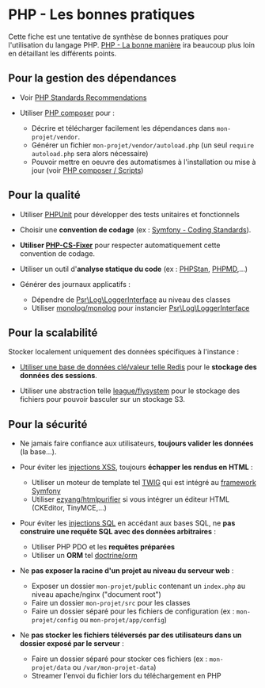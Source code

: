 
# PHP - Les bonnes pratiques

Cette fiche est une tentative de synthèse de bonnes pratiques pour l'utilisation du langage PHP. [PHP - La bonne manière](https://eilgin.github.io/php-the-right-way/) ira beaucoup plus loin en détaillant les différents points.

## Pour la gestion des dépendances

* Voir [PHP Standards Recommendations](https://www.php-fig.org/psr/)

* Utiliser [PHP composer](https://getcomposer.org/) pour :

  * Décrire et télécharger facilement les dépendances dans `mon-projet/vendor`.
  * Générer un fichier `mon-projet/vendor/autoload.php` (un seul `require autoload.php` sera alors nécessaire)
  * Pouvoir mettre en oeuvre des automatismes à l'installation ou mise à jour (voir [PHP composer / Scripts](https://getcomposer.org/doc/articles/scripts.md#event-names))

## Pour la qualité

* Utiliser [PHPUnit](https://phpunit.de/index.html) pour développer des tests unitaires et fonctionnels

* Choisir une **convention de codage** (ex : [Symfony - Coding Standards](https://symfony.com/doc/current/contributing/code/standards.html)).
* **Utiliser [PHP-CS-Fixer](php-cs-fixer.md)** pour respecter automatiquement cette convention de codage.
* Utiliser un outil d'**analyse statique du code** (ex : [PHPStan](https://phpstan.org/), [PHPMD](https://phpmd.org/rules/),...)

* Générer des journaux applicatifs :

  * Dépendre de [Psr\Log\LoggerInterface](https://www.php-fig.org/psr/psr-3/) au niveau des classes
  * Utiliser [monolog/monolog](https://packagist.org/packages/monolog/monolog) pour instancier [Psr\Log\LoggerInterface](https://www.php-fig.org/psr/psr-3/)

## Pour la scalabilité

Stocker localement uniquement des données spécifiques à l'instance :

* [Utiliser une base de données clé/valeur telle Redis](https://www.atlantic.net/dedicated-server-hosting/setting-up-a-redis-server-as-a-session-handler-for-php-on-ubuntu-22-04/) pour le **stockage des données des sessions**.

* Utiliser une abstraction telle [league/flysystem](https://flysystem.thephpleague.com/v1/docs/) pour le stockage des fichiers pour pouvoir basculer sur un stockage S3.

## Pour la sécurité

* Ne jamais faire confiance aux utilisateurs, **toujours valider les données** (la base...).

* Pour éviter les [injections XSS](https://brightsec.com/blog/cross-site-scripting-php/), toujours **échapper les rendus en HTML** :

  * Utiliser un moteur de template tel [TWIG](https://twig.symfony.com/) qui est intégré au [framework Symfony](https://symfony.com/)
  * Utiliser [ezyang/htmlpurifier](https://packagist.org/packages/ezyang/htmlpurifier) si vous intégrer un éditeur HTML (CKEditor, TinyMCE,...)

* Pour éviter les [injections SQL](https://www.php.net/manual/fr/security.database.sql-injection.php) en accédant aux bases SQL, ne **pas construire une requête SQL avec des données arbitraires** :
  * Utiliser PHP PDO et les **requêtes préparées**
  * Utiliser un **ORM** tel [doctrine/orm](https://www.doctrine-project.org/projects/orm.html)

* Ne **pas exposer la racine d'un projet au niveau du serveur web** :

  * Exposer un dossier `mon-projet/public` contenant un `index.php` au niveau apache/nginx ("document root")
  * Faire un dossier `mon-projet/src` pour les classes
  * Faire un dossier séparé pour les fichiers de configuration (ex : `mon-projet/config` ou `mon-projet/app/config`)

* Ne **pas stocker les fichiers téléversés par des utilisateurs dans un dossier exposé par le serveur** :

  * Faire un dossier séparé pour stocker ces fichiers (ex : `mon-projet/data` ou `/var/mon-projet-data`)
  * Streamer l'envoi du fichier lors du téléchargement en PHP

